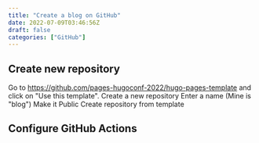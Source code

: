 ```yaml
---
title: "Create a blog on GitHub"
date: 2022-07-09T03:46:56Z
draft: false
categories: ["GitHub"]
---
```


## Create new repository
Go to https://github.com/pages-hugoconf-2022/hugo-pages-template and click on "Use this template".
Create a new repository
Enter a name (Mine is "blog")
Make it Public
Create repository from template

## Configure GitHub Actions

